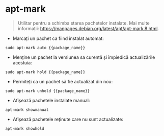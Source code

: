 # apt-mark

> Utilitar pentru a schimba starea pachetelor instalate.
> Mai multe informații: <https://manpages.debian.org/latest/apt/apt-mark.8.html>.

- Marcați un pachet ca fiind instalat automat:

`sudo apt-mark auto {{package_name}}`

- Menține un pachet la versiunea sa curentă și împiedică actualizările acestuia:

`sudo apt-mark hold {{package_name}}`

- Permiteți ca un pachet să fie actualizat din nou:

`sudo apt-mark unhold {{package_name}}`

- Afișează pachetele instalate manual:

`apt-mark showmanual`

- Afișează pachetele reținute care nu sunt actualizate:

`apt-mark showhold`
